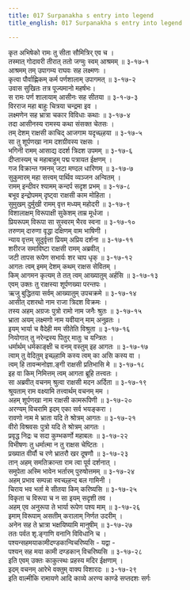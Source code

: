 ```yaml
---
title: 017 Surpanakha s entry into legend
title_english: 017 Surpanakha s entry into legend

---
```

<div class="audioEmbed"  caption="श्रीराम-हरिसीताराममूर्ति-घनपाठिभ्यां वचनम्" src="https://archive.org/download/Ramayana-recitation-Sriram-harisItArAmamUrti-Ghanapaati-v2/Kanda_3/Kanda_3_ARK-017-Shoorpanakha_Aagamanam.mp3"></div>

कृत अभिषेको रामः तु सीता सौमित्रिर् एव च ।  
तस्मात् गोदावरी तीरात् ततो जग्मुः स्वम् आश्रमम् ॥ ३-१७-१  
आश्रमम् तम् उपागम्य राघवः सह लक्ष्मणः ।  
कृत्वा पौर्वाह्णिकम् कर्म पर्णशालाम् उपागमत् ॥ ३-१७-२  
उवास सुखितः तत्र पूज्यमानो महर्षभः।  
स रामः पर्ण शालायाम् आसीनः सह सीतया ॥ ३-१-७-३  
विरराज महा बाहुः चित्रया चन्द्रमा इव ।  
लक्ष्मणेन सह भ्रात्रा चकार विविधाः कथाः ॥ ३-१७-४  
तदा आसीनस्य रामस्य कथा संसक्त चेतसः ।  
तम् देशम् राक्षसी काचिद् आजगाम यदृच्छ्हया ॥ ३-१७-५  
सा तु शूर्पणखा नाम दशग्रीवस्य रक्षसः ।  
भगिनी रामम् आसाद्य ददर्श त्रिदश उपमम् ॥ ३-१७-६  
दीप्तास्यम् च महाबाहुम् पद्म पत्रायत ईक्षणम् ।  
गज विक्रान्त गमनम् जटा मण्दल धारिणम् ॥ ३-१७-७  
सुकुमारम् महा सत्त्वम् पार्थिव व्यञ्जन अन्वितम् ।  
रामम् इन्दीवर श्यामम् कन्दर्प सदृश प्रभम् ॥ ३-१७-८  
बभूव इन्द्रोपमम् दृष्ट्वा राक्षसी काम मोहिता ।  
सुमुखम् दुर्मुखी रामम् वृत्त मध्यम् महोदरी ॥ ३-१७-९  
विशालाक्षम् विरूपाक्षी सुकेशम् ताम्र मूर्धजा ।  
प्रियरूपम् विरूपा सा सुस्वरम् भैरव स्वना ॥ ३-१७-१०  
तरुणम् दारुणा वृद्धा दक्षिणम् वाम भाषिणी ।  
न्याय वृत्तम् सुदुर्वृत्ता प्रियम् अप्रिय दर्शना ॥ ३-१७-११  
शरीरज समाविष्टा राक्षसी रामम् अब्रवीत् ।  
जटी तापस रूपेण सभार्यः शर चाप धृक् ॥ ३-१७-१२  
आगतः त्वम् इमम् देशम् कथम् राक्षस सेवितम् ।  
किम् आगमन कृत्यम् ते तत् त्वम् आख्यातुम् अर्हसि ॥ ३-१७-१३  
एवम् उक्तः तु राक्षस्या शूर्पणख्या परन्तपः ।  
ऋजु बुद्धितया सर्वम् आख्यातुम् उपचक्रमे ॥ ३-१७-१४  
आसीत् दशरथो नाम राजा त्रिदश विक्रमः ।  
तस्य अहम् अग्रजः पुत्रो रामो नाम जनैः श्रुतः ॥ ३-१७-१५  
भ्राता अयम् लक्ष्मणो नाम यवीयान् माम् अनुव्रतः ।  
इयम् भार्या च वैदेही मम सीतेति विश्रुता ॥ ३-१७-१६  
नियोगात् तु नरेन्द्रस्य पितुर् मातुः च यन्त्रितः ।  
धर्मार्थम् धर्मकाङ्क्षी च वनम् वस्तुम् इह आगतः ॥ ३-१७-१७  
त्वाम् तु वेदितुम् इच्छ्हामि कस्य त्वम् का असि कस्य वा ।  
त्वम् हि तावन्मनोज्ञा.ङ्गी राक्षसी प्रतिभासि मे ॥ ३-१७-१८  
इह वा किम् निमित्तम् त्वम् आगता ब्रूहि तत्त्वतः ।  
सा अब्रवीत् वचनम् श्रुत्वा राक्षसी मदन अर्दिता ॥ ३-१७-१९  
श्रूयताम् राम वक्ष्यामि तत्त्वार्थम् वचनम् मम ।  
अहम् शूर्पणखा नाम राक्षसी कामरूपिणी ॥ ३-१७-२०  
अरण्यम् विचरामि इदम् एका सर्व भयङ्करा ।  
रावणो नाम मे भ्राता यदि ते श्रोत्रम् आगतः ॥ ३-१७-२१  
वीरो विश्रवसः पुत्रो यदि ते श्रोत्रम् आगतः ।  
प्रवृद्ध निद्रः च सदा कुम्भकर्णो महाबलः ॥ ३-१७-२२  
विभीषणः तु धर्मात्मा न तु राक्षस चेष्टितः ।  
प्रख्यात वीर्यौ च रणे भ्रातरौ खर दूषणौ ॥ ३-१७-२३  
तान् अहम् समतिक्रान्ता राम त्वा पूर्व दर्शनात् ।  
समुपेता अस्मि भावेन भर्तारम् पुरुषोत्तमम् ॥ ३-१७-२४  
अहम् प्रभाव सम्पन्ना स्वच्छ्हन्द बल गामिनी ।  
चिराय भव भर्ता मे सीतया किम् करिष्यसि ॥ ३-१७-२५  
विकृता च विरूपा च न सा इयम् सदृशी तव ।  
अहम् एव अनुरूपा ते भार्या रूपेण पश्य माम् ॥ ३-१७-२६  
इमाम् विरूपाम् असतीम् करालाम् निर्णत उदरीम् ।  
अनेन सह ते भ्रात्रा भक्षयिष्यामि मानुषीम् ॥ ३-१७-२७  
ततः पर्वत शृ.ङ्गाणि वनानि विविधानि च ।  
पश्यन्सहमयाकामीदण्डकान्विचरिष्यसि - यद्वा -  
पश्यन् सह मया कामी दण्डकान् विचरिष्यसि ॥ ३-१७-२८  
इति एवम् उक्तः काकुत्स्थः प्रहस्य मदिर ईक्षणाम् ।  
इदम् वचनम् आरेभे वक्तुम् वाक्य विशारदः ॥ ३-१७-२९  
इति वाल्मीकि रामायणे आदि काव्ये अरण्य काण्डे सप्तदशः सर्गः